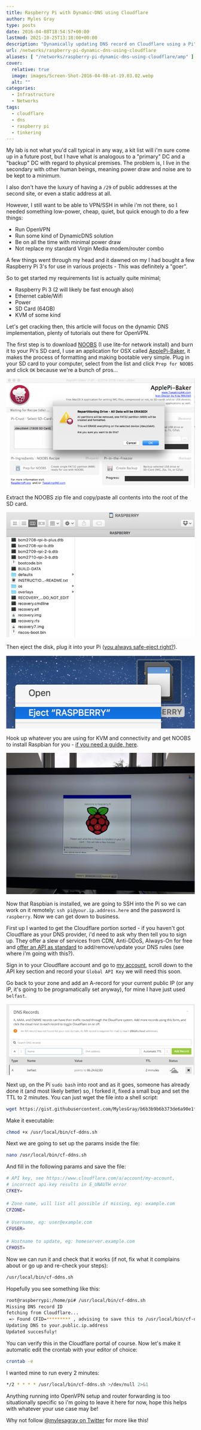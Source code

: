 ```yaml
---
title: Raspberry Pi with Dynamic-DNS using Cloudflare
author: Myles Gray
type: posts
date: 2016-04-08T18:54:57+00:00
lastmod: 2021-10-25T13:18:00+00:00
description: "Dynamically updating DNS record on Cloudflare using a Pi"
url: /networks/raspberry-pi-dynamic-dns-using-cloudflare
aliases: [ "/networks/raspberry-pi-dynamic-dns-using-cloudflare/amp" ]
cover:
  relative: true
  image: images/Screen-Shot-2016-04-08-at-19.03.02.webp
  alt: ""
categories:
  - Infrastructure
  - Networks
tags:
  - cloudflare
  - dns
  - raspberry pi
  - tinkering
---
```


My lab is not what you'd call typical in any way, a kit list will i'm sure come up in a future post, but I have what is analogous to a "primary" DC and a "backup" DC with regard to physical premises. The problem is, I live in the secondary with other human beings, meaning power draw and noise are to be kept to a minimum.

I also don't have the luxury of having a `/29` of public addresses at the second site, or even a static address at all.

However, I still want to be able to VPN/SSH in while i'm not there, so I needed something low-power, cheap, quiet, but quick enough to do a few things:

* Run OpenVPN
* Run some kind of DynamicDNS solution
* Be on all the time with minimal power draw
* Not replace my standard Virgin Media modem/router combo

A few things went through my head and it dawned on my I had bought a few Raspberry Pi 3's for use in various projects - This was definitely a "goer".

So to get started my requirements list is actually quite minimal;

* Raspberry Pi 3 (2 will likely be fast enough also)
* Ethernet cable/Wifi
* Power
* SD Card (64GB)
* KVM of some kind

Let's get cracking then, this article will focus on the dynamic DNS implementation, plenty of tutorials out there for OpenVPN.

The first step is to download [NOOBS][1] (I use lite-for network install) and burn it to your Pi's SD card, I use an application for OSX called [ApplePi-Baker][2], it makes the process of formatting and making bootable very simple. Plug in your SD card to your computer, select from the list and click `Prep for NOOBS` and click `OK` because we're a bunch of pros...

![Yes we know it will delete all our stuff, we're pros.][3]

Extract the NOOBS zip file and copy/paste all contents into the root of the SD card.

![Copy paste into root of SD][4]

Then eject the disk, plug it into your Pi ([you always safe-eject right?][5]).

![Eject disk, DANGER ZONE][6]

Hook up whatever you are using for KVM and connectivity and get NOOBS to install Raspbian for you - [if you need a guide, here][7].

![Install Raspbian][8]

Now that Raspbian is installed, we are going to SSH into the Pi so we can work on it remotely: `ssh pi@your.ip.address.here` and the password is `raspberry`. Now we can get down to business.

First up I wanted to get the Cloudflare portion sorted - if you haven't got Cloudflare as your DNS provider, i'd need to ask why then tell you to sign up. They offer a slew of services from CDN, Anti-DDoS, Always-On for free and [offer an API as standard][9] to add/remove/update your DNS rules (see where i'm going with this?).

Sign in to your Cloudflare account and go to [my account][10], scroll down to the API key section and record your `Global API Key` we will need this soon.

Go back to your zone and add an A-record for your current public IP (or any IP, it's going to be programatically set anyway), for mine I have just used `belfast`.

![Cloudflare A-Record][11]

Next up, on the Pi `sudo bash` into root and as it goes, someone has already done it (and most likely better) so, I forked it, fixed a small bug and set the TTL to 2 minutes. You can just wget the file into a shell script:

```sh
wget https://gist.githubusercontent.com/MylesGray/b6b3b9b6b373de6a90e1f2132cccfade/raw/abda700b0dd5a4eb68c64727b1c2a98da284891b/cf-ddns.sh /usr/local/bin/cf-ddns.sh
```

Make it executable:

```sh
chmod +x /usr/local/bin/cf-ddns.sh
```

Next we are going to set up the params inside the file:

```sh
nano /usr/local/bin/cf-ddns.sh
```

And fill in the following params and save the file:

```sh
# API key, see https://www.cloudflare.com/a/account/my-account,
# incorrect api-key results in E_UNAUTH error
CFKEY=

# Zone name, will list all possible if missing, eg: example.com
CFZONE=

# Username, eg: user@example.com
CFUSER=

# Hostname to update, eg: homeserver.example.com
CFHOST=
```

Now we can run it and check that it works (if not, fix what it complains about or go up and re-check your steps):

```sh
/usr/local/bin/cf-ddns.sh
```

Hopefully you see something like this:

```sh
root@raspberrypi:/home/pi# /usr/local/bin/cf-ddns.sh
Missing DNS record ID
fetching from Cloudflare...
 => Found CFID=********* , advising to save this to /usr/local/bin/cf-ddns.sh or set it using the -i flag
Updating DNS to your.public.ip.address
Updated succesfuly!
```

You can verify this in the Cloudflare portal of course. Now let's make it automatic edit the crontab with your editor of choice:

```sh
crontab -e
```

I wanted mine to run every 2 minutes:

```sh
*/2 * * * * /usr/local/bin/cf-ddns.sh >/dev/null 2>&1
```

Anything running into OpenVPN setup and router forwarding is too situationally specific so i'm going to leave it here for now, hope this helps with whatever your use case may be!

Why not follow [@mylesagray on Twitter][12] for more like this!

 [1]: https://www.raspberrypi.org/downloads/noobs/
 [2]: http://www.tweaking4all.com/hardware/raspberry-pi/macosx-apple-pi-baker/
 [3]: images/Screen-Shot-2016-04-08-at-18.05.32.png
 [4]: images/Screen-Shot-2016-04-08-at-18.08.34.png
 [5]: https://www.youtube.com/watch?v=RRU3I_o1vLc
 [6]: images/Screen-Shot-2016-04-08-at-18.09.13.png
 [7]: https://www.raspberrypi.org/documentation/installation/noobs.md
 [8]: images/IMG_0530.jpg
 [9]: https://api.cloudflare.com/#requests
 [10]: https://www.cloudflare.com/a/account/my-account
 [11]: images/Screen-Shot-2016-04-08-at-19.03.02.png
 [12]: https://twitter.com/mylesagray
